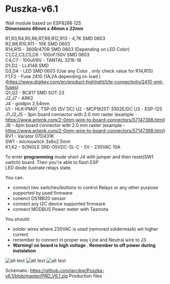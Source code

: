 # Puszka-v6.1  
Wall module based on ESP8266 12S  
**Dimensions 46mm x 46mm x 22mm**  

R1,R3,R4,R5,R6,R7,R9,R12,R13 - 4,7K SMD 0603  
R2,R8,R10,R11 - 10K SMD 0603  
R14,R15 - 360R/470R SMD 0603 (Depending on LED Color)  
C1,C2,C3,C5,C6 - 100nF/50V SMD 0603    
C4,C7 - 100uf/6V - TANTAL 3216-18  
D1,D2 - LL4148 SMD  
D3,D4 - LED SMD 0603  (Use any Color , only check value for R14,R15)  
F1,F2 - Fuse 2410 (1A,2A depending on load ) (https://www.digikey.com/en/product-highlight/t/te-connectivity/2410-smt-fuses)  
Q1,Q2 - BC817 SMD  SOT-23  
J2,J7 - ARK2  
J4 - goldpin 2,54mm  
U1 - HLK-PM01 , TSP-05  (5V DC) 
U2 - MCP1825T-3302E/DC 
U3 - ESP-12S  
J1,J2,J5 - 3pin board connector with 2.0 mm raster (example - https://www.antenk.com/2-0mm-wire-to-board-connectors/57147398.html)  
J6 - 4pin board connector with 2.0 mm raster (example - https://www.antenk.com/2-0mm-wire-to-board-connectors/57147398.html)  
RV1 - Varistor 07D431K  
SW1 - microswitch 3x6x2.5mm  
K1,K2 - SONGLE SRD-05VDC-SL-C - 5V - 230VAC 10A
 
 
 
To enter **programming** mode short J4 with jumper and then reset(SW1 switch) board.  Then you're able to flash ESP  
LED diode ilustrate relays state.  

You can:
 - connect two switches/buttons to control Relays or any other purpose supported by used firmware
 - conenct DS18B20 sensor
 - connect any I2C device supported firmware
 - connect MODBUS Power meter with Tasmota
 
You should:
- solder wires where 230VAC is used (removed soldermask) wit higher current
- remember to connect in proper way Line and Neutral wire to J3
- **Warning!  on board is high voltage . Remember to off power during instalation**

 ![alt text](https://github.com/jarcikw/Puszka-v6.1/blob/master/Puszka_v6.1_1.PNG)
 ![alt text](https://github.com/jarcikw/Puszka-v6.1/blob/master/Puszka_v6.1_2.PNG)
 ![alt text](https://github.com/jarcikw/Puszka-v6.1/blob/master/Puszka_v6.1_3.PNG)

Schematic: https://github.com/jarcikw/Puszka-v6.1/blob/master/PRD_V6.1.zip
Production files

